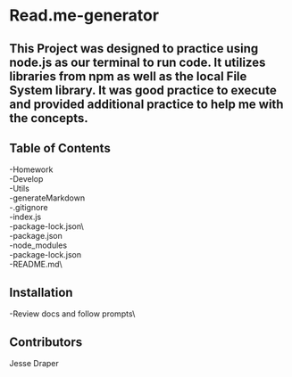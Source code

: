 # Read.me-generator
## This Project was designed to practice using node.js as our terminal to run code. It utilizes libraries from npm as well as the local File System library. It was good practice to execute and provided additional practice to help me with the concepts.
## Table of Contents
-Homework  
    -Develop\
    -Utils\
        -generateMarkdown\
 -.gitignore\
 -index.js\
 -package-lock.json\   
 -package.json\
 -node_modules\
 -package-lock.json\
 -README.md\
 ## Installation
 -Review docs and follow prompts\
 ## Contributors
 Jesse Draper
